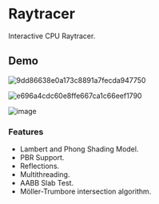 # Raytracer
Interactive CPU Raytracer.


## Demo

![9dd86638e0a173c8891a7fecda947750](https://github.com/N3VIN/Raytracer/assets/90082162/d77670fc-407c-4713-8cca-f8e00e094dc1)

![e696a4cdc60e8ffe667ca1c66eef1790](https://github.com/N3VIN/Raytracer/assets/90082162/afa4c200-d09e-4e76-9936-209d5d689c2e)

![image](https://github.com/N3VIN/Raytracer/assets/90082162/f90520e0-484a-4c7a-9301-d39359cd7226)


### Features
- Lambert and Phong Shading Model.
- PBR Support.
- Reflections.
- Multithreading.
- AABB Slab Test.
- Möller-Trumbore intersection algorithm.
